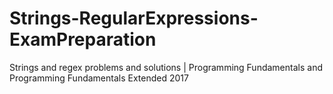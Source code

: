 # Strings-RegularExpressions-ExamPreparation
Strings and regex problems and solutions | Programming Fundamentals and Programming Fundamentals Extended 2017
